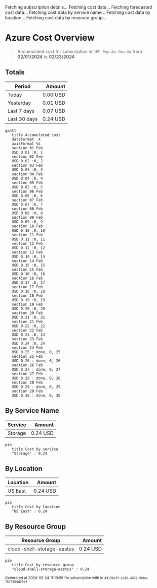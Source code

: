 Fetching subscription details...
Fetching cost data...
Fetching forecasted cost data...
Fetching cost data by service name...
Fetching cost data by location...
Fetching cost data by resource group...
# Azure Cost Overview

> Accumulated cost for subscription id `JPF Pay-As-You-Go` from **02/01/2024** to **02/23/2024**

## Totals

|Period|Amount|
|---|---:|
|Today|0.00 USD|
|Yesterday|0.01 USD|
|Last 7 days|0.07 USD|
|Last 30 days|0.24 USD|

```mermaid
gantt
   title Accumulated cost
   dateFormat  X
   axisFormat %s
   section 01 Feb
   USD 0.01 :0, 1
   section 02 Feb
   USD 0.02 :0, 2
   section 03 Feb
   USD 0.03 :0, 3
   section 04 Feb
   USD 0.04 :0, 4
   section 05 Feb
   USD 0.05 :0, 5
   section 06 Feb
   USD 0.06 :0, 6
   section 07 Feb
   USD 0.07 :0, 7
   section 08 Feb
   USD 0.08 :0, 8
   section 09 Feb
   USD 0.09 :0, 9
   section 10 Feb
   USD 0.10 :0, 10
   section 11 Feb
   USD 0.11 :0, 11
   section 12 Feb
   USD 0.12 :0, 12
   section 13 Feb
   USD 0.14 :0, 14
   section 14 Feb
   USD 0.15 :0, 15
   section 15 Feb
   USD 0.16 :0, 16
   section 16 Feb
   USD 0.17 :0, 17
   section 17 Feb
   USD 0.18 :0, 18
   section 18 Feb
   USD 0.19 :0, 19
   section 19 Feb
   USD 0.20 :0, 20
   section 20 Feb
   USD 0.21 :0, 21
   section 21 Feb
   USD 0.22 :0, 22
   section 22 Feb
   USD 0.23 :0, 23
   section 23 Feb
   USD 0.24 :0, 24
   section 24 Feb
   USD 0.25 : done, 0, 25
   section 25 Feb
   USD 0.26 : done, 0, 26
   section 26 Feb
   USD 0.27 : done, 0, 27
   section 27 Feb
   USD 0.28 : done, 0, 28
   section 28 Feb
   USD 0.29 : done, 0, 29
   section 29 Feb
   USD 0.30 : done, 0, 30
```

## By Service Name

|Service|Amount|
|---|---:|
|Storage|0.24 USD|

```mermaid
pie
   title Cost by service
   "Storage" : 0.24
```

## By Location

|Location|Amount|
|---|---:|
|US East|0.24 USD|

```mermaid
pie
   title Cost by location
   "US East" : 0.24
```

## By Resource Group

|Resource Group|Amount|
|---|---:|
|cloud-shell-storage-eastus|0.24 USD|

```mermaid
pie
   title Cost by resource group
   "cloud-shell-storage-eastus" : 0.24
```

<sup>Generated at 2024-02-24 11:10:56 for subscription with id `4913be3f-a345-4652-9bba-767418dd25e3`</sup>

